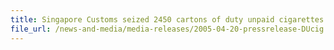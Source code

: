 ```yaml
---
title: Singapore Customs seized 2450 cartons of duty unpaid cigarettes
file_url: /news-and-media/media-releases/2005-04-20-pressrelease-DUcig.pdf
---
```

